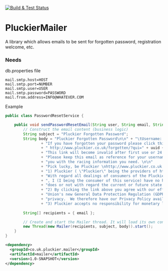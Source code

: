 [![Build & Test Status](https://github.com/TonyKennah/PluckierMailer/actions/workflows/maven.yml/badge.svg)](https://github.com/TonyKennah/PluckierMailer/actions/workflows/maven.yml)

# PluckierMailer
A library which allows emails to be sent for forgotten password, registration welcome, etc.

### Needs
db.properties file
```properties
mail.smtp.host=HOST
mail.smtp.port=NUMBER
mail.smtp.user=USER
mail.smtp.password=PASSWORD
mail.from.address=INFO@WHATEVER.COM
```

Example

```java
public class PasswordResetService {

    public void sendPasswordResetEmail(String user, String email, String uuid) throws Exception {
        // Construct the email content (business logic)
        String subject = "Pluckier Forgotten Password";
        String body = "Pluckier Forgotten Password\n\n" + "\tUsername: \t" + user + "\n\n\n"
				+ "If you have forgotten your password please click this link to reset it:\n\n"
				+ " http://www.pluckier.co.uk/forgotten/?qui=" + uuid + "\n\n"
				+ "This link will become invalid after first use or 24 hours. \n\n"
				+ "Please keep this email as reference for your username details.  We hope Pluckier provides \n"
				+ "you with the racing information you need. \n\n"
				+ "Pick lucky, be Pluckier \nhttp://www.pluckier.co.uk \n\n\n\n\n" + "Terms & Conditions \n\n"
				+ "1) Pluckier ( \"Pluckier\" being the providers of https://www.pluckier.co.uk )."
				+ "With regard all dealings of consumers of the Pluckier service and its operations"
				+ ", I (I being the consumer of this service) have no hold or rights or say in anything Pluckier "
				+ "does or not with regard the current or future state of its service.\n"
				+ "2) By clicking the link above you agree with our efforts to comply with the European "
				+ "Union's new General Data Protection Regulation (GDPR), as well as our own commitment to data "
				+ "privacy.  We therefore have our Privacy Policy available at http://www.pluckier.co.uk/privacy.html \n"
				+ "3) Pluckier accepts no responsibility for monetary losses through gambling!";
        
        String[] recipients = { email };

        // Create and start the Mailer thread. It will load its own configuration.
        new Thread(new Mailer(recipients, subject, body)).start();
    }
}
```

```xml
<dependency>
  <groupId>co.uk.pluckier.mailer</groupId>
  <artifactId>mailer</artifactId>
  <version>1.0-SNAPSHOT</version>
</dependency>
```
